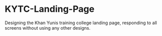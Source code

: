 # KYTC-Landing-Page
Designing the Khan Yunis training college landing page, responding to all screens without using any other designs.
